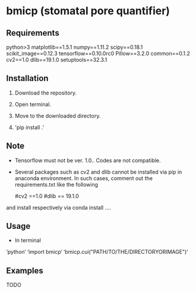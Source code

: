 # bmicp (stomatal pore quantifier)

## Requirements
python>3
matplotlib==1.5.1
numpy==1.11.2
scipy==0.18.1
scikit_image==0.12.3
tensorflow==0.10.0rc0
Pillow==3.2.0
common==0.1.2
cv2==1.0
dlib==19.1.0
setuptools==32.3.1

## Installation

1. Download the repository.

2. Open terminal.

3. Move to the downloaded directory.

4. 'pip install .'

## Note

- Tensorflow must not be ver. 1.0.. Codes are not compatible.

- Several packages such as cv2 and dlib cannot be installed via pip in anaconda environment. In such cases, comment out the requirements.txt like the following 

	#cv2 ==1.0
	#dlib == 19.1.0

and install respectively via conda install ....

## Usage

- In terminal

‘python‘
‘import bmicp‘
‘bmicp.cui("PATH/TO/THE/DIRECTORYORIMAGE")‘

## Examples

TODO


